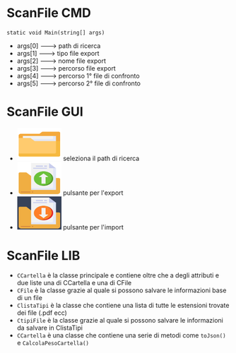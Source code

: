 # ScanFile CMD

```
static void Main(string[] args)
```
- args[0] ---> path di ricerca
- args[1] ---> tipo file export
- args[2] ---> nome file export
- args[3] ---> percorso file export
- args[4] ---> percorso 1° file di confronto
- args[5] ---> percorso 2° file di confronto


# ScanFile GUI
- <img src="ScanFileGUI/ScanFile/file.png" width="100" height="75"> seleziona il path di ricerca
- <img src="ScanFileGUI/ScanFile/export.png" width="100" height="75"> pulsante per l'export
- <img src="ScanFileGUI/ScanFile/import.png" width="100" height="75"> pulsante per l'import


# ScanFile LIB
- `CCartella` è la classe principale e contiene oltre che a degli attributi e due liste una di CCartella e una di CFile
- `CFile` è la classe grazie al quale si possono salvare le informazioni base di un file
- `ClistaTipi` è la classe che contiene una lista di tutte le estensioni trovate dei file (.pdf ecc)
- `CtipiFile` è la classe grazie al quale si possono salvare le informazioni da salvare in ClistaTipi
- `CCartella` è una classe che contiene una serie di metodi come `toJson()` e `CalcolaPesoCartella()`
